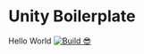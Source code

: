 # Unity Boilerplate
Hello World
[![Build 😎](https://github.com/InfiniBrains/UnityBoilerplate/actions/workflows/main.yml/badge.svg)](https://github.com/InfiniBrains/MedicalImageViewer/actions/workflows/main.yml)

